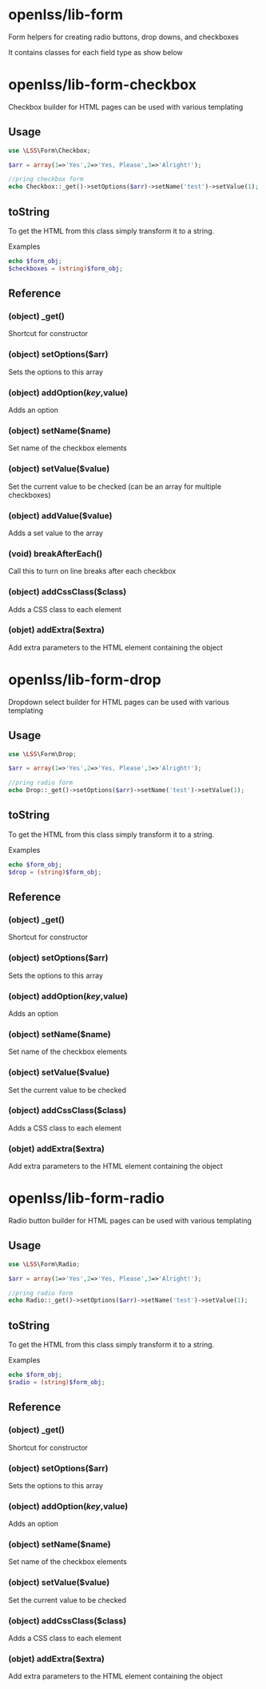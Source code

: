 openlss/lib-form
========

Form helpers for creating radio buttons, drop downs, and checkboxes

It contains classes for each field type as show below

openlss/lib-form-checkbox
=================

Checkbox builder for HTML pages can be used with various templating

Usage
----
```php
use \LSS\Form\Checkbox;

$arr = array(1=>'Yes',2=>'Yes, Please',3=>'Alright!');

//pring checkbox form
echo Checkbox::_get()->setOptions($arr)->setName('test')->setValue(1);
```

toString
----
To get the HTML from this class simply transform it to a string.

Examples
```php
echo $form_obj;
$checkboxes = (string)$form_obj;
```

Reference
----

### (object) _get()
Shortcut for constructor

### (object) setOptions($arr)
Sets the options to this array

### (object) addOption($key,$value)
Adds an option

### (object) setName($name)
Set name of the checkbox elements

### (object) setValue($value)
Set the current value to be checked (can be an array for multiple checkboxes)

### (object) addValue($value)
Adds a set value to the array

### (void) breakAfterEach()
Call this to turn on line breaks after each checkbox

### (object) addCssClass($class)
Adds a CSS class to each element

### (objet) addExtra($extra)
Add extra parameters to the HTML element containing the object

openlss/lib-form-drop
=================

Dropdown select builder for HTML pages can be used with various templating

Usage
----
```php
use \LSS\Form\Drop;

$arr = array(1=>'Yes',2=>'Yes, Please',3=>'Alright!');

//pring radio form
echo Drop::_get()->setOptions($arr)->setName('test')->setValue(1);
```

toString
----
To get the HTML from this class simply transform it to a string.

Examples
```php
echo $form_obj;
$drop = (string)$form_obj;
```

Reference
----

### (object) _get()
Shortcut for constructor

### (object) setOptions($arr)
Sets the options to this array

### (object) addOption($key,$value)
Adds an option

### (object) setName($name)
Set name of the checkbox elements

### (object) setValue($value)
Set the current value to be checked

### (object) addCssClass($class)
Adds a CSS class to each element

### (objet) addExtra($extra)
Add extra parameters to the HTML element containing the object

openlss/lib-form-radio
=================

Radio button builder for HTML pages can be used with various templating

Usage
----
```php
use \LSS\Form\Radio;

$arr = array(1=>'Yes',2=>'Yes, Please',3=>'Alright!');

//pring radio form
echo Radio::_get()->setOptions($arr)->setName('test')->setValue(1);
```

toString
----
To get the HTML from this class simply transform it to a string.

Examples
```php
echo $form_obj;
$radio = (string)$form_obj;
```

Reference
----

### (object) _get()
Shortcut for constructor

### (object) setOptions($arr)
Sets the options to this array

### (object) addOption($key,$value)
Adds an option

### (object) setName($name)
Set name of the checkbox elements

### (object) setValue($value)
Set the current value to be checked

### (object) addCssClass($class)
Adds a CSS class to each element

### (objet) addExtra($extra)
Add extra parameters to the HTML element containing the object


